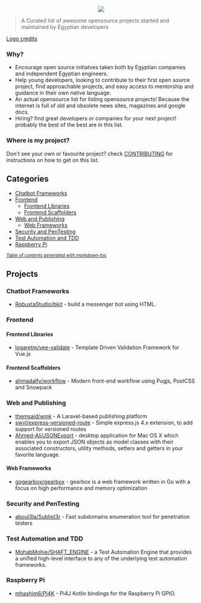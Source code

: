 <p align="center">
  <img width="auto" height="auto" src="awesome-egyptian-oss-logo.png">
</p>

> A Curated list of awesome opensource projects started and maintained by Egyptian developers

[Logo credits](https://www.subpng.com/png-y509zn/)

### Why?
- Encourage open source initiatves taken both by Egyptian companies and independent Egyptian engineers.
- Help young developers, looking to contribute to their first open source project, find approachable projects, and easy access to mentorship and guidance in their own native language.
- An actual opensource list for listing opensource projects! Because the internet is full of old and obsolete news sites, magazines and google docs.
- Hiring? find great developers or companies for your next project! probably the best of the best are in this list.

### Where is my project?
Don't see your own or favourite project? check [CONTRIBUTING](CONTRIBUTING.md) for instructions on how to get on this list.

## Categories
- [Chatbot Frameworks](#chatbot-frameworks)
- [Frontend](#frontend)
  * [Frontend Libraries](#frontend-libraries)
  * [Frontend Scaffolders](#frontend-scaffolders)
- [Web and Publishing](#web-and-publishing)
  * [Web Frameworks](#web-frameworks)
- [Security and PenTesting](#security-and-pentesting)
- [Test Automation and TDD](#test-automation-and-tdd)
- [Raspberry Pi](#raspberry-pi)

<small><i><a href='http://ecotrust-canada.github.io/markdown-toc/'>Table of contents generated with markdown-toc</a></i></small>

## Projects

### Chatbot Frameworks
- [RobustaStudio/bkit](https://github.com/RobustaStudio/bkit) - build a messenger bot using HTML.

### Frontend 

#### Frontend Libraries
- [logaretm/vee-validate](https://github.com/logaretm/vee-validate) - Template Driven Validation Framework for Vue.js

#### Frontend Scaffolders
- [ahmadalfy/workflow](https://github.com/ahmadalfy/workflow) - Modern front-end workflow using Pugjs, PostCSS and Snowpack

### Web and Publishing
- [themsaid/wink](https://github.com/themsaid/wink) - A Laravel-based publishing platform
- [swvl/express-versioned-route](https://github.com/swvl/express-versioned-route) - Simple express.js 4.x extension, to add support for versioned routes
- [Ahmed-Ali/JSONExport](https://github.com/Ahmed-Ali/JSONExport) - desktop application for Mac OS X which enables you to export JSON objects as model classes with their associated constructors, utility methods, setters and getters in your favorite language.

#### Web Frameworks
- [gogearbox/gearbox](https://github.com/gogearbox/gearbox) - gearbox is a web framework written in Go with a focus on high performance and memory optimization


### Security and PenTesting
- [aboul3la/Sublist3r](https://github.com/aboul3la/Sublist3r) - Fast subdomains enumeration tool for penetration testers

### Test Automation and TDD
- [MohabMohie/SHAFT_ENGINE](https://github.com/MohabMohie/SHAFT_ENGINE) - a Test Automation Engine that provides a unified high-level interface to any of the underlying test automation frameworks.

### Raspberry Pi
- [mhashim6/Pi4K](https://github.com/mhashim6/Pi4K) - Pi4J Kotlin bindings for the Raspberry Pi GPIO.
